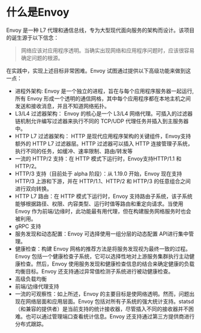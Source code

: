 # 什么是Envoy

Envoy 是一种 L7 代理和通信总线，专为大型现代面向服务的架构而设计。该项目的诞生源于以下信念：

> 网络应该对应用程序透明。当确实出现网络和应用程序问题时，应该很容易确定问题的根源。

在实践中，实现上述目标非常困难。Envoy 试图通过提供以下高级功能来做到这一点：

- 进程外架构: Envoy 是一个独立的进程，旨在与每个应用程序服务器一起运行,所有 Envoy 形成一个透明的通信网格，其中每个应用程序都在本地主机之间发送和接收消息，并且不知道网络拓扑。
- L3/L4 过滤器架构： Envoy 的核心是一个 L3/L4 网络代理。可插入的过滤器链机制允许编写过滤器来执行不同的 TCP/UDP 代理任务并插入到主服务器中。
- HTTP L7 过滤器架构： HTTP 是现代应用程序架构的关键组件，Envoy支持额外的 HTTP L7 过滤器层。HTTP 过滤器可以插入 HTTP 连接管理子系统，执行不同的任务，如缓冲、速率限制、路由/转发等
- 一流的 HTTP/2 支持：在 HTTP 模式下运行时，Envoy支持HTTP/1.1 和 HTTP/2。
- HTTP/3 支持（目前处于 alpha 阶段）：从 1.19.0 开始，Envoy 现在支持 HTTP/3 上游和下游，并在 HTTP/1.1、HTTP/2 和 HTTP/3 的任意组合之间进行双向转换。
- HTTP L7 路由：在 HTTP 模式下运行时，Envoy 支持路由子系统，该子系统能够根据路径、权限、内容类型、运行时值等路由和重定向请求。当使用 Envoy 作为前端/边缘时，此功能最有用代理，但在构建服务网格服务时也会被利用。
- gRPC 支持
- 服务发现和动态配置：Envoy 可选择使用一组分层的动态配置 API进行集中管理。
- 健康检查：构建 Envoy 网格的推荐方法是将服务发现视为最终一致的过程。Envoy 包括一个健康检查子系统，它可以选择性地对上游服务集群执行主动健康检查。然后，Envoy 使用服务发现和健康检查信息的结合来确定健康的负载均衡目标。Envoy 还支持通过异常值检测子系统进行被动健康检查。
- 高级负载均衡
- 前端/边缘代理支持
- 一流的可观察性：如上所述，Envoy 的主要目标是使网络透明。然而，问题出现在网络层面和应用层面。Envoy 包括对所有子系统的强大统计支持。statsd（和兼容的提供者）是当前支持的统计接收器，尽管插入不同的接收器并不困难。也可以通过管理端口查看统计信息。Envoy 还支持通过第三方提供商进行分布式跟踪。


